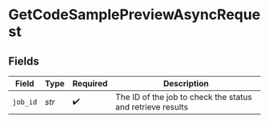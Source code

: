 # GetCodeSamplePreviewAsyncRequest


## Fields

| Field                                                      | Type                                                       | Required                                                   | Description                                                |
| ---------------------------------------------------------- | ---------------------------------------------------------- | ---------------------------------------------------------- | ---------------------------------------------------------- |
| `job_id`                                                   | *str*                                                      | :heavy_check_mark:                                         | The ID of the job to check the status and retrieve results |